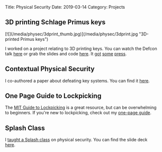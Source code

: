 Title: Physical Security
Date: 2019-03-14
Category: Projects

## 3D printing Schlage Primus keys ##

<p class="images">
[![](/media/physec/3dprint_thumb.jpg)](/media/physec/3dprint.jpg "3D-printed Primus keys")
</p>

I worked on a project relating to 3D printing keys. You can watch the Defcon talk [here](https://www.youtube.com/watch?v=b7v84Ch8sR0) or grab the slides and code [here](https://media.defcon.org/DEF%20CON%2021/DEF%20CON%2021%20presentations/Lawrence%20and%20Panel-Updated/). It [got](http://www.forbes.com/sites/andygreenberg/2013/08/03/mit-students-release-program-to-3d-print-high-security-keys/#209ff7b2da5d) [some](https://keysforge.com/replication-woot15.pdf) [press](https://i.materialise.com/blog/i-materialise-does-not-support-3d-printing-high-security-keys/).

## Contextual Physical Security ##

I co-authored a paper about defeating key systems. You can find it [here](/media/physec/ContextualPhysicalSecurity.pdf).

## One Page Guide to Lockpicking ##

The [MIT Guide to Lockpicking](http://www.capricorn.org/~akira/home/lockpick/) is a great resource, but can be overwhelming to beginners. If you're new to lockpicking, check out my [one-page guide](/media/physec/onepage.pdf).

## Splash Class ##

I [taught a Splash class](https://esp.mit.edu/learn/teachers/ervanalb/bio.html) on physical security. You can find the slide deck [here](/media/physec/SplashPhysicalSecurity.pdf).
